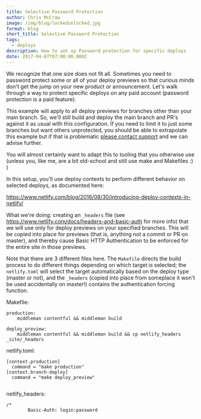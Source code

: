 ```yaml
---
title: Selective Password Protection
author: Chris McCraw
image: /img/blog/lockedunlocked.jpg
format: blog
short_title: Selective Password Protection
tags:
  - deploys
description: How to set up Password protection for specific deploys
date: 2017-04-07T07:00:00.000Z
---
```


We recognize that one size does not fit all.  Sometimes you need to password protect some or all of your deploy previews so that curious minds don't get the jump on your new product or announcement.  Let's walk through a way to protect specific deploys on any paid account (password protection is a paid feature).

This example will apply to all deploy previews for branches other than your main branch.  So, we'll still build and deploy the main branch and PR's against it as usual with this configuration. If you need to limit it to just some branches but want others unprotected, you should be able to extrapolate this example but if that is problematic [please contact support](/support) and we can advise further.

You will almost certainly want to adapt this to tooling that you otherwise use (unless you, like me, are a bit old-school and still use make and Makefiles :) )

In this setup, you'll use deploy contexts to perform different behavior on selected deploys, as documented here:

https://www.netlify.com/blog/2016/08/30/introducing-deploy-contexts-in-netlify/

What we're doing:  creating an `_headers` file (see https://www.netlify.com/docs/headers-and-basic-auth for more info) that we will use only for deploy previews on your specified branches.  This will be copied into place for previews (that is, anything not a commit or PR on master), and thereby cause Basic HTTP Authentication to be enforced for the entire site in those previews.

Note that there are 3 different files here.  The `Makefile` directs the build process to do different things depending on which target is selected;  the `netlify.toml` will select the target automatically based on the deploy type (master or not), and the `_headers` (copied into place from someplace it won't be used accidentally on master!) contains the authentication forcing function.

Makefile:

    
    ​production:
        middleman contentful && middleman build
    ​
    deploy_preview:
        middleman contentful && middleman build && cp netlify_headers _site/_headers
    
    
netlify.toml:
    
    [context.production]
      command = "make production"
    [context.branch-deploy]
      command = "make deploy_preview"
    ​
netlify_headers:
    
    /*
            Basic-Auth: login:password
